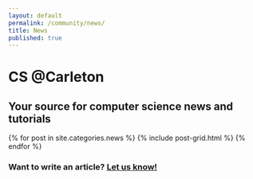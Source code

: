 ```yaml
---
layout: default
permalink: /community/news/
title: News
published: true
---
```

<!--div class='search-box'>Search</div-->
<div class='content-wrap'>
	<h1 class='big-page-title'>CS @Carleton</h1>
    <h2 class='page-sub-title'>Your source for computer science news and tutorials</h2>
	<div class="tiles">
	{% for post in site.categories.news %}
  		{% include post-grid.html %}
	{% endfor %}
	</div>
    <h3 class='page-sub-title'>Want to write an article? <a href='https://goo.gl/forms/WcsXBHqFhAQEu8VG3' class='skinny-underline' target="_blank">Let us know!</a></h3>
</div>

